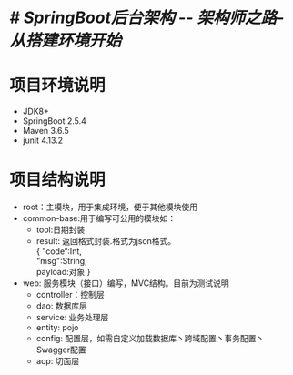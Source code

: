 # _**# SpringBoot后台架构 -- 架构师之路-从搭建环境开始**_<br>

# **项目环境说明** <br>
* JDK8+ <BR>
* SpringBoot 2.5.4 <br>
* Maven 3.6.5 <br>
* junit 4.13.2<br>

# **项目结构说明** 
* root：主模块，用于集成环境，便于其他模块使用<br>
* common-base:用于编写可公用的模块如：<br>
    - tool:日期封装
    - result: 返回格式封装.格式为json格式。<br>
         {
          ”code“:Int,<br>
          "msg":String,<br>
          payload:对象
          }
* web: 服务模块（接口）编写，MVC结构。目前为测试说明<br>
    - controller：控制层
    - dao: 数据库层
    - service: 业务处理层
    - entity: pojo
    - config: 配置层，如需自定义加载数据库丶跨域配置丶事务配置丶Swagger配置
    - aop: 切面层
